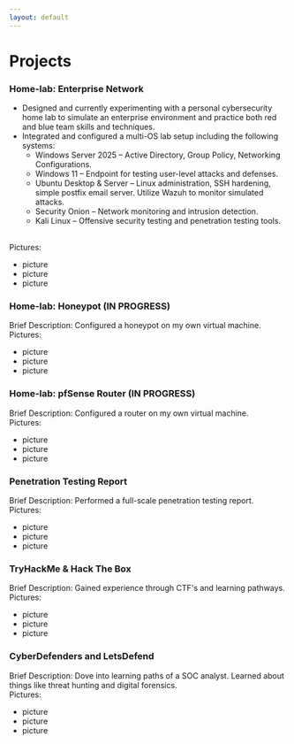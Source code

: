 ```yaml
---
layout: default
---
```


# Projects

### Home-lab: Enterprise Network
- Designed and currently experimenting with a personal cybersecurity home lab to simulate an enterprise environment and practice both red and blue team skills and techniques.
- Integrated and configured a multi-OS lab setup including the following systems:
    - Windows Server 2025 – Active Directory, Group Policy, Networking Configurations.
    - Windows 11 – Endpoint for testing user-level attacks and defenses.
    - Ubuntu Desktop & Server – Linux administration, SSH hardening, simple postfix email server. Utilize Wazuh to monitor simulated attacks.
    - Security Onion – Network monitoring and intrusion detection.
    - Kali Linux – Offensive security testing and penetration testing tools.

\
Pictures:
- picture
- picture
- picture

### Home-lab: Honeypot (IN PROGRESS)
Brief Description: Configured a honeypot on my own virtual machine. 
\
Pictures:
- picture
- picture
- picture

### Home-lab: pfSense Router (IN PROGRESS)
Brief Description: Configured a router on my own virtual machine.
\
Pictures:
- picture
- picture
- picture


### Penetration Testing Report
Brief Description: Performed a full-scale penetration testing report.
\
Pictures:
- picture
- picture
- picture

### TryHackMe & Hack The Box
Brief Description: Gained experience through CTF's and learning pathways.
\
Pictures:
- picture
- picture
- picture

### CyberDefenders and LetsDefend
Brief Description: Dove into learning paths of a SOC analyst. Learned about things like threat hunting and digital forensics.
\
Pictures:
- picture
- picture
- picture

<!---
Text can be **bold**, _italic_, ~~strikethrough~~ or `keyword`.

[Link to another page](./another-page.html).

There should be whitespace between paragraphs.

There should be whitespace between paragraphs. We recommend including a README, or a file with information about your project.

# Header 1

This is a normal paragraph following a header. GitHub is a code hosting platform for version control and collaboration. It lets you and others work together on projects from anywhere.

## Header 2

> This is a blockquote following a header.
>
> When something is important enough, you do it even if the odds are not in your favor.

### Header 3

```js
// Javascript code with syntax highlighting.
var fun = function lang(l) {
  dateformat.i18n = require('./lang/' + l)
  return true;
}
```

```ruby
# Ruby code with syntax highlighting
GitHubPages::Dependencies.gems.each do |gem, version|
  s.add_dependency(gem, "= #{version}")
end
```

#### Header 4

*   This is an unordered list following a header.
*   This is an unordered list following a header.
*   This is an unordered list following a header.

##### Header 5

1.  This is an ordered list following a header.
2.  This is an ordered list following a header.
3.  This is an ordered list following a header.

###### Header 6

| head1        | head two          | three |
|:-------------|:------------------|:------|
| ok           | good swedish fish | nice  |
| out of stock | good and plenty   | nice  |
| ok           | good `oreos`      | hmm   |
| ok           | good `zoute` drop | yumm  |

### There's a horizontal rule below this.

* * *

### Here is an unordered list:

*   Item foo
*   Item bar
*   Item baz
*   Item zip

### And an ordered list:

1.  Item one
1.  Item two
1.  Item three
1.  Item four

### And a nested list:

- level 1 item
  - level 2 item
  - level 2 item
    - level 3 item
    - level 3 item
- level 1 item
  - level 2 item
  - level 2 item
  - level 2 item
- level 1 item
  - level 2 item
  - level 2 item
- level 1 item

### Small image

![Octocat](https://github.githubassets.com/images/icons/emoji/octocat.png)

### Large image

![Branching](https://guides.github.com/activities/hello-world/branching.png)


### Definition lists can be used with HTML syntax.

<dl>
<dt>Name</dt>
<dd>Godzilla</dd>
<dt>Born</dt>
<dd>1952</dd>
<dt>Birthplace</dt>
<dd>Japan</dd>
<dt>Color</dt>
<dd>Green</dd>
</dl>

```
Long, single-line code blocks should not wrap. They should horizontally scroll if they are too long. This line should be long enough to demonstrate this.
```

```
The final element.
```
-->
